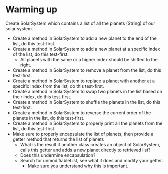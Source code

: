 # Warming up

Create SolarSystem which contains a list of all the planets (String) of our solar system.

- Create a method in SolarSystem to add a new planet to the end of the list, do this test-first.
- Create a method in SolarSystem to add a new planet at a specific index of the list, do this test-first.
    - All planets with the same or a higher index should be shifted to the right.
- Create a method in SolarSystem to remove a planet from the list, do this test-first.
- Create a method in SolarSystem to replace a planet with another at a specific index from the list, do this test-first.
- Create a method in SolarSystem to swap two planets in the list based on their index, do this test-first.
- Create a method in SolarSystem to shuffle the planets in the list, do this test-first.
- Create a method in SolarSystem to reverse the current order of the planets in the list, do this test-first.
- Create a method in SolarSystem to properly print all the planets from the list, do this test-first.
- Make sure to properly encapsulate the list of planets, then provide a getter method that returns the list of planets
    - What is the result if another class creates an object of SolarSystem, calls this getter and adds a new planet directly to retrieved list?
    - Does this undermine encapsulation?
    - Search for unmodifiableList, see what it does and modify your getter.
        - Make sure you understand why this is important.
